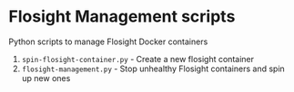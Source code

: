 # Flosight Management scripts 

Python scripts to manage Flosight Docker containers 

1. ```spin-flosight-container.py``` - Create a new flosight container 
2. ```flosight-management.py```     - Stop unhealthy Flosight containers and spin up new ones 

